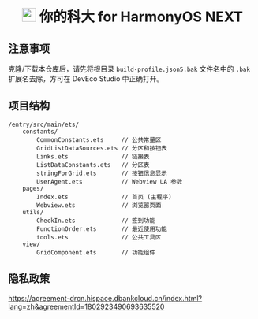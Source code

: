 
<div align="center">

# <image src="AppScope/resources/base/media/icon_round.png" height="28" width="28"/> 你的科大 for HarmonyOS NEXT

</div>

## 注意事项

克隆/下载本仓库后，请先将根目录 `build-profile.json5.bak` 文件名中的 `.bak` 扩展名去除，方可在 DevEco Studio 中正确打开。

## 项目结构

```
/entry/src/main/ets/
    constants/
        CommonConstants.ets     // 公共常量区
        GridListDataSources.ets // 分区和按钮表
        Links.ets               // 链接表
        ListDataConstants.ets   // 分区表
        stringForGrid.ets       // 按钮信息显示
        UserAgent.ets           // Webview UA 参数
    pages/
        Index.ets               // 首页 (主程序)
        Webview.ets             // 浏览器页面
    utils/
        CheckIn.ets             // 签到功能
        FunctionOrder.ets       // 最近使用功能
        tools.ets               // 公共工具区
    view/
        GridComponent.ets       // 功能组件
```

## 隐私政策

https://agreement-drcn.hispace.dbankcloud.cn/index.html?lang=zh&agreementId=1802923490693635520
